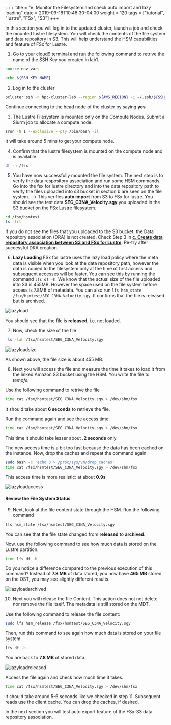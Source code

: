 +++
title = "e. Monitor the Filesystem and check auto import and lazy loading"
date = 2019-09-18T10:46:30-04:00
weight = 120
tags = ["tutorial", "lustre", "FSx", "S3"]
+++

In this section you will log in to the updated cluster, launch a job and check the mounted lustre filesystem. You will check the contents of the file system and data repository in S3. This will help understand the HSM capabilities and feature of FSx for Lustre.

1. Go to your cloud9 terminal and run the following command to retrive the name of the SSH Key you created in lab1.

```bash
source env_vars

echo ${SSH_KEY_NAME}
```

2. Log in to the cluster

```bash
pcluster ssh -n hpc-cluster-lab --region ${AWS_REGION} -i ~/.ssh/${SSH_KEY_NAME}
```

Continue connecting to the head node of the cluster by saying **yes**


3. The Lustre Filesystem is mounted only on the Compute Nodes. Submit a Slurm job to allocate a compute node.

```bash
srun -N 1 --exclusive --pty /bin/bash -il
```
It will take around 5 mins to get your compute node. 

4. Confirm that the lustre filesystem is mounted on the compute node and is available.

```bash
df -h /fsx
```

5. You have now successfully mounted the file system. The next step is to verify the data respository association and run some HSM commands. Go into the fsx for lustre directory and into the data repository path to verify the files uploaded into s3 bucket in section b are seen on the file system. --> This verifies **auto import** from S3 to FSx for lustre. You should see the test data **SEG_C3NA_Velocity.sgy** you uploaded in the S3 bucket on the FSx Lustre filesystem.

```bash
cd /fsx/hsmtest
ls -lrt
```

If you do not see the files that you uploaded to the S3 bucket, the Data repository association (DRA) is not created. Check Step 3 in **[c. Create data repository association between S3 and FSx for Lustre](/08-fsx-lustre/03-create-datarepository.md)**. Re-try after successful DRA creation.

6. **Lazy Loading** FSx for lustre uses the lazy load  policy where the meta data is visible when you look at the data repository path, however the data is copied to the filesystem only at the time of first access and subsequent accesses will be faster. You can see this by running the command `lfs df -h`. We know that the actual size of the file uploaded into S3 is 455MB. However the space used on the file system before access is 7.8MB of metadata.
You can also run `lfs hsm_state /fsx/hsmtest/SEG_C3NA_Velocity.sgy`. It confirms that the file is released but is archived.

![lazyload](/images/fsx-for-lustre-hsm/lazyload.png)

You should see that the file is **released**, i.e. not loaded.

7. Now, check the size of the file

```bash
 ls -lah /fsx/hsmtest/SEG_C3NA_Velocity.sgy
```

![lazyloadsize](/images/fsx-for-lustre-hsm/lazyloadsize.png)

As shown above, the file size is about 455 MB.


8. Next you will access the file and measure the time it takes to load it from the linked Amazon S3 bucket using the HSM. You write the file to *tempfs*.

Use the following command to retrive the file

```bash
time cat /fsx/hsmtest/SEG_C3NA_Velocity.sgy > /dev/shm/fsx
```

It should take  about **6 seconds** to retrieve the file.

Run the command again and see the access time:

```bash
time cat /fsx/hsmtest/SEG_C3NA_Velocity.sgy > /dev/shm/fsx
```

This time it should take lesser about  **.2 seconds** only.

The new access time is a bit too fast because the data has been cached on the instance. Now, drop the caches and repeat the command again.

```bash
sudo bash -c 'echo 3 > /proc/sys/vm/drop_caches'
time cat /fsx/hsmtest/SEG_C3NA_Velocity.sgy > /dev/shm/fsx
```

This access time is more realistic: at about **0.9s**

![lazyloadaccess](/images/fsx-for-lustre-hsm/lazyloadaccess.png)

#### Review the File System Status

9. Next, look at the file content state through the HSM. Run the following command

```bash
lfs hsm_state /fsx/hsmtest/SEG_C3NA_Velocity.sgy
```

You can see that the file state changed from **released** to **archived**.

Now, use the following command to see how much data is stored on the Lustre partition.

```bash
time lfs df -h
```

Do you notice a difference compared to the previous execution of this command? Instead of **7.8 MB** of data stored, you now have **465 MB** stored on the OST, you may see slightly different results.

![lazyloadarchived](/images/fsx-for-lustre-hsm/lazyloadarchived.png)


10. Next you will release the file Content. This action does not not delete nor remove the file itself. The metadata is still stored on the MDT.

Use the following command to release the file content:

```bash
sudo lfs hsm_release /fsx/hsmtest/SEG_C3NA_Velocity.sgy
```

Then, run this command to see again how much data is stored on your file system.

```bash
lfs df -h
```

You are back to **7.8 MB** of stored data.

![lazyloadreleased](/images/fsx-for-lustre-hsm/lazyloadreleased.png)

Access the file again and check how much time it takes.

```bash
time cat /fsx/hsmtest/SEG_C3NA_Velocity.sgy > /dev/shm/fsx
```

It should take around 5-6 seconds like we checked in step 11. Subsequent reads use the client cache. You can drop the caches, if desired.

In the next section you will test auto export feature of the FSx-S3 data repository association.
